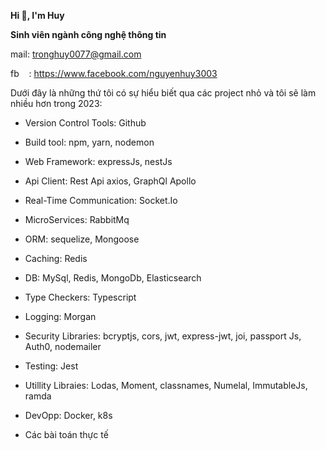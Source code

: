 **Hi ****👋****, I'm Huy**

**Sinh viên ngành công nghệ thông tin**

mail: <tronghuy0077@gmail.com>

fb    : <https://www.facebook.com/nguyenhuy3003>

Dưới đây là những thứ tôi có sự hiểu biết qua các project nhỏ và tôi sẽ làm nhiều hơn trong 2023:


- Version Control Tools: Github

- Build tool: npm, yarn, nodemon

- Web Framework: expressJs, nestJs

- Api Client: Rest Api axios, GraphQl Apollo

- Real-Time Communication: Socket.Io

- MicroServices: RabbitMq

- ORM: sequelize, Mongoose

- Caching: Redis

- DB: MySql, Redis, MongoDb, Elasticsearch

- Type Checkers: Typescript

- Logging: Morgan

- Security Libraries: bcryptjs, cors, jwt, express-jwt, joi, passport Js, Auth0, nodemailer

- Testing: Jest

- Utillity Libraies: Lodas, Moment, classnames, Numelal, ImmutableJs, ramda

- DevOpp: Docker, k8s

* Các bài toán thực tế
